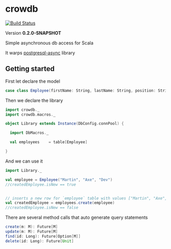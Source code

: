 # crowdb

[![Build Status](https://travis-ci.org/dvarelap/crowdb.svg?branch=master)](https://travis-ci.org/dvarelap/crowdb)

Version **0.2.0-SNAPSHOT**

Simple asynchronous db access for Scala

It warps [postgresql-async](https://github.com/mauricio/postgresql-async) library

## Getting started


First let declare the model
```scala
case class Employee(firstName: String, lastName: String, position: String) extends Model
```

Then we declare the library

```scala
import crowdb._
import crowdb.macros._

object Library extends Instance(DbConfig.connPool) {

  import DbMacros._

  val employees    = table[Employee]

}
```

And we can use it

```scala
import Library._

val employee = Employee("Martin", "Axe", "Dev")
//createdEmployee.isNew == true


// inserts a new row for `employee` table with values ["Martin", "Axe", "Dev"]
val createdEmployee = employees.create(employee)
//createdEmployee.isNew == false
```

There are several method calls that auto generate query statements


```scala
create(m: M): Future[M]
update(m: M): Future[M]
find(id: Long): Future[Option[M]]
delete(id: Long): Future[Unit]
```
